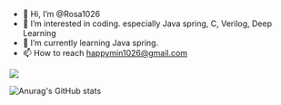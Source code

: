 - 👋 Hi, I’m @Rosa1026
- 👀 I’m interested in coding. especially Java spring, C, Verilog, Deep Learning
- 🌱 I’m currently learning Java spring.
- 📫 How to reach happymin1026@gmail.com

<a href="버튼을 눌렀을 때 이동할 링크" target="_blank"><img src="https://img.shields.io/badge/뱃지레이블-배경색?style=for-the-badge&logo&logo=python&logoColor=3776ab"/></a>


![Anurag's GitHub stats](https://github-readme-stats.vercel.app/api?username=rosa1026&show_icons=true&theme=radical)